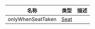 | 名称 | 类型 | 描述 |
| ----------- | ----------- | ----------- |
| onlyWhenSeatTaken | [Seat](https://github.com/Nevin23333/RavenfieldCommunityResource/tree/cn/Documents/Components/Vehicle/Seat.md) |  |
